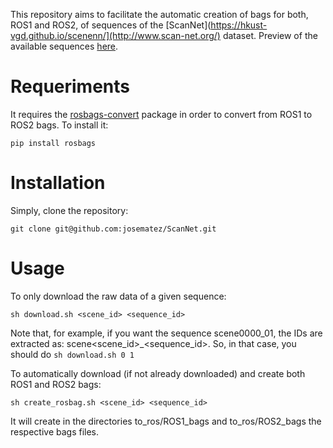 This repository aims to facilitate the automatic creation of bags for both, ROS1 and ROS2, of sequences of the [ScanNet](https://hkust-vgd.github.io/scenenn/](http://www.scan-net.org/) dataset. Preview of the available sequences [here](https://kaldir.vc.in.tum.de/scannet_browse/scans/scannet/grouped).

# Requeriments

It requires the [rosbags-convert](https://pypi.org/project/rosbags/) package in order to convert from ROS1 to ROS2 bags. To install it:

```
pip install rosbags
```

# Installation

Simply, clone the repository:

```
git clone git@github.com:josematez/ScanNet.git
```

# Usage

To only download the raw data of a given sequence:

```
sh download.sh <scene_id> <sequence_id>
```
Note that, for example, if you want the sequence scene0000_01, the IDs are extracted as: scene<scene_id>_<sequence_id>. So, in that case, you should do ```sh download.sh 0 1```

To automatically download (if not already downloaded) and create both ROS1 and ROS2 bags:

```
sh create_rosbag.sh <scene_id> <sequence_id>
```

It will create in the directories to_ros/ROS1_bags and to_ros/ROS2_bags the respective bags files.

